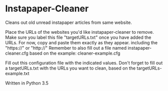 # Instapaper-Cleaner

Cleans out old unread instapaper articles from same website.

Place the URLs of the websites you'd like instapaper-cleaner to remove.
Make sure you label this file "targetURLs.txt" once you have added the URLs.
For now, copy and paste them exactly as they appear. including the "https://" or "http://"
Remember to also fill out a file named instapaper-cleaner.cfg based on the example: cleaner-example.cfg



Fill out this configuration file with the indicated values.
Don't forget to fill out a targetURLs.txt with the URLs you want to clean, based on the targetURLs-example.txt



Written in Python 3.5
